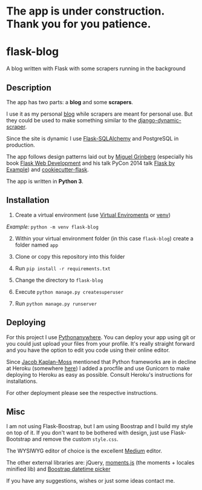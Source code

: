 # The app is under construction. Thank you for you patience.

# flask-blog
A blog written with Flask with some scrapers running in the background

## Description

The app has two parts: a **blog** and some **scrapers**.

I use it as my personal [blog](http://dasdachs.pythonanywhere.com) while scrapers are meant for personal use. But they could be used to make something similar to the [django-dynamic-scraper](https://github.com/holgerd77/django-dynamic-scraper).

Since the site is dynamic I use [Flask-SQLAlchemy](http://flask-sqlalchemy.pocoo.org/2.1/) and PostgreSQL in production. 

The app follows design patterns laid out by [Miguel Grinberg](https://github.com/miguelgrinberg) (especially his book [Flask Web Development](flaskbook.com) and his talk PyCon 2014 talk [Flask by Example](https://github.com/miguelgrinberg/flask-pycon2014)) and [cookiecutter-flask](https://github.com/sloria/cookiecutter-flask).

The app is written in **Python 3**.

## Installation

1. Create a virtual environment (use [Virtual Enviroments](http://docs.python-guide.org/en/latest/dev/virtualenvs/) or [venv](https://docs.python.org/3.4/library/venv.html))

_Example:_
`python -m venv flask-blog`

2. Within your virtual environment folder (in this case `flask-blog`) create a folder named `app`

3. Clone or copy this repository into this folder

4. Run `pip install -r requirements.txt`

5. Change the directory to `flask-blog`

6. Execute `python manage.py createsuperuser`

7. Run `python manage.py runserver`

## Deploying

For this project I use [Pythonanywhere](https://www.pythonanywhere.com/). You can deploy your app using git or you could just upload your files from your profile. It's really straight forward and you have the option to edit you code using their online editor. 

Since [Jacob Kaplan-Moss](https://github.com/jacobian) mentioned that Python frameworks are in decline at Heroku (somewhere [here](https://youtu.be/UKAkKXFMQP8?t=978)) I added a procfile and use Gunicorn to make deploying to Heroku as easy as possible. Consult Heroku's instructions for installations. 

For other deployment please see the respective instructions.

## Misc

I am not using Flask-Boostrap, but I am using Boostrap and I build my style on top of it. If you don't want to be bothered with design, just use Flask-Bootstrap and remove the custom `style.css`.

The WYSIWYG editor of choice is the excellent [Medium](https://github.com/yabwe/medium-editor) editor.

The other external libraries are: jQuery, [moments.js](http://momentjs.com/) (the moments + locales minified lib) and [Boostrap datetime picker](https://github.com/Eonasdan/bootstrap-datetimepicker/blob/master/src/js/bootstrap-datetimepicker.js)

If you have any suggestions, wishes or just some ideas contact me.
